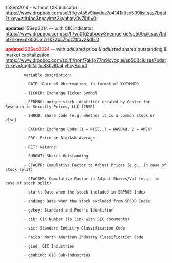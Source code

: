 15Sep2014 - without CIK indicator: https://www.dropbox.com/scl/fi/gv4s5v9lnydoz7o4141kl/sp500list.sas7bdat?rlkey=ztir4oo3ppayimz3kyhhmy0v7&dl=0

**updated** 15Sep2014 -- with CIK indicator: https://www.dropbox.com/scl/fi/vn01g2uboew3nemgelxie/sp500cik.sas7bdat?rlkey=nxi030m7rzk72x57hoz7tfqv2&dl=0

<span style="color:red">**updated** 22Sep2024 </span> -- with *adjusted* price & *adjusted* shares outstanding & market capitalization: https://www.dropbox.com/scl/fi/hpnf7gk1p77m9icyoqiei/sp500cik.sas7bdat?rlkey=5ngtjlfaj1ui83byl0a4jyhcy&dl=0

            variable description:
            
            - DATE: Date of Observation, in format of YYYYMMDD
            
            - TICKER: Exchange Ticker Symbol
            
            - PERMNO: unique stock identifier created by Center for Research in Security Prices, LLC (CRSP)
            
            - SHRCD: Share Code (e.g, whether it is a common stock or else)
            
            - EXCHCD: Exchange Code (1 = NYSE, 3 = NASDAQ, 2 = AMEX)
            
            - PRC: Price or Bid/Ask Average
            
            - RET: Returns
            
            - SHROUT: Shares Outstanding
            
            - CFACPR: Cumulative Factor to Adjust Prices (e.g., in case of stock split)
            
            - CFACSHR: Cumulative Factor to Adjust Shares/Vol (e.g., in case of stock split)
            
            - start: Date when the stock included in S&P500 Index
            
            - ending: Date when the stock excluded from SP500 Index
            
            - gvkey: Standard and Poor's Identifier
            
            - cik: CIK Number (to link with SEC documents)
            
            - sic: Standard Industry Classification Code
            
            - naics: North American Industry Classification Code
            
            - gind: GIC Industries
            
            - gsubind: GIC Sub-Industries

